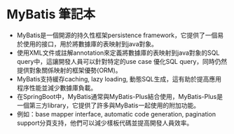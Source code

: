 # MyBatis 筆記本

- MyBatis是一個開源的持久性框架persistence framework，它提供了一個易於使用的接口，用於將數據庫的表映射到java對象。
- 使用XML文件或註解annotation來定義將數據庫的表映射到java對象的SQL query中，這讓開發人員可以針對特定的use case 優化SQL query，同時仍然提供對象關係映射的框架優勢(ORM)。
- MyBatis支持緩存caching, lazy loading, 動態SQL生成，這有助於提高應用程序性能並減少數據庫負載。
- 在SpringBoot中，MyBatis通常與MyBatis-Plus結合使用，MyBatis-Plus是一個第三方library，它提供了許多與MyBatis一起使用的附加功能。
- 例如：base mapper interface, automatic code generation, pagination support分頁支持，他們可以減少樣板代碼並提高開發人員效率。
